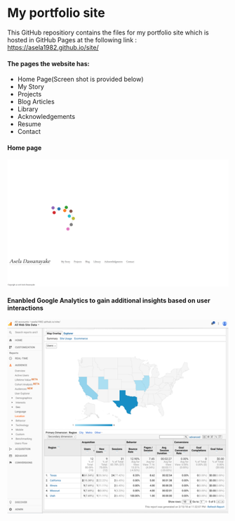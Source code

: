 # My portfolio site
This GitHub repositiory contains the files for my portfolio site which is hosted in GitHub Pages at the following link :
https://asela1982.github.io/site/

#### The pages the website has:
* Home Page(Screen shot is provided below)
* My Story
* Projects
* Blog Articles
* Library
* Acknowledgements
* Resume
* Contact


#### Home page
![homepage](pages/images/landingpage.png)


#### Enanbled Google Analytics to gain additional insights based on user interactions
![googleanalytics](pages/images/googleanalytics.png)

